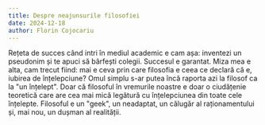 ```yaml
---
title: Despre neajunsurile filosofiei
date: 2024-12-18
author: Florin Cojocariu
---
```

Rețeta de succes când intri în mediul academic e cam așa: inventezi un pseudonim și te apuci să bârfești colegii. Succesul e garantat. Miza mea e alta, cam trecut fiind: mai e ceva prin care filosofia e ceea ce declară că e, iubirea de înțelepciune? Omul simplu s-ar putea încă raporta azi la filosof ca la "un înțelept". Doar că filosoful în vremurile noastre e doar o ciudățenie teoretică care are cea mai mică legătură cu înțelepciunea din toate cele înțelepte. Filosoful e un "geek", un neadaptat, un călugăr al raționamentului și, mai nou, un dușman al realității.
